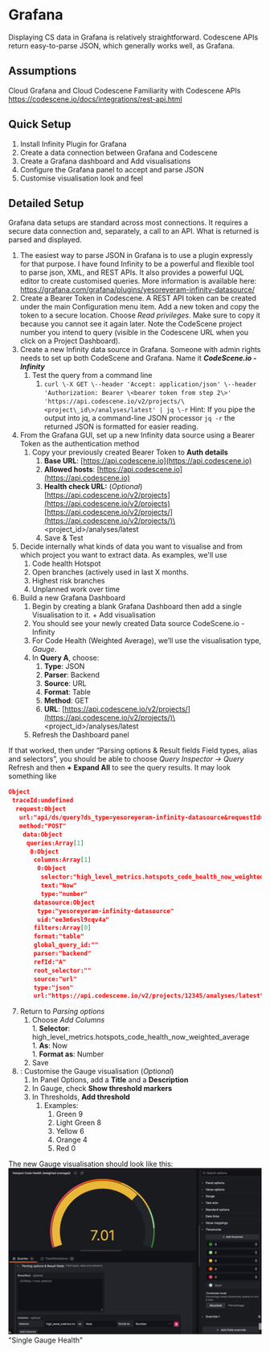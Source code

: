 # Grafana
Displaying CS data in Grafana is relatively straightforward. Codescene APIs return easy-to-parse JSON, which generally works well, as Grafana.
## Assumptions
Cloud Grafana and Cloud Codescene
Familiarity with Codescene APIs https://codescene.io/docs/integrations/rest-api.html
## Quick Setup
1. Install Infinity Plugin for Grafana   
2. Create a data connection between Grafana and Codescene  
3. Create a Grafana dashboard and Add visualisations  
4. Configure the Grafana panel to accept and parse JSON  
5. Customise visualisation look and feel
## Detailed Setup
Grafana data setups are standard across most connections. It requires a secure data connection and, separately, a call to an API. What is returned is parsed and displayed.
1. The easiest way to parse JSON in Grafana is to use a plugin expressly for that purpose. I have found Infinity to be a powerful and flexible tool to parse json, XML, and REST APIs. It also provides a powerful UQL editor to create customised queries. More information is available here: https://grafana.com/grafana/plugins/yesoreyeram-infinity-datasource/
2. Create a Bearer Token in Codescene. A REST API token can be created under the main Configuration menu item. Add a new token and copy the token to a secure location. Choose *Read privileges*. Make sure to copy it because you cannot see it again later. Note the CodeScene project number you intend to query (visible in the Codescene URL when you click on a Project Dashboard).
3. Create a new Infinity data source in Grafana. Someone with admin rights needs to set up both CodeScene and Grafana. Name it ***CodeScene.io \- Infinity***
    1. Test the query from a command line
        1. `curl \-X GET \--header 'Accept: application/json' \--header 'Authorization: Bearer \<bearer token from step 2\>' 'https://api.codescene.io/v2/projects/\<project\_id\>/analyses/latest' | jq \-r`
Hint: If you pipe the output into jq, a command-line JSON processor `jq -r` the returned JSON is formatted for easier reading.
2. From the Grafana GUI, set up a new Infinity data source using a Bearer Token as the authentication method
    1. Copy your previously created Bearer Token to **Auth details**
        1. **Base URL**: [https://api.codescene.io](https://api.codescene.io)
        1. **Allowed hosts**: [https://api.codescene.io](https://api.codescene.io)
        1. **Health check URL:** (*Optional*) [https://api.codescene.io/v2/projects](https://api.codescene.io/v2/projects) [https://api.codescene.io/v2/projects/](https://api.codescene.io/v2/projects/)\<project\_id\>/analyses/latest
        1. Save & Test  
4. Decide internally what kinds of data you want to visualise and from which project you want to extract data. As examples, we'll use
    1. Code health Hotspot
    1. Open branches (actively used in last X months.
    1. Highest risk branches
    1. Unplanned work over time
5. Build a new Grafana Dashboard
    1. Begin by creating a blank Grafana Dashboard then add a single Visualisation to it. \+ Add visualisation
    1. You should see your newly created Data source CodeScene.io \- Infinity
    1. For Code Health (Weighted Average), we’ll use the visualisation type, *Gauge*.
    1. In **Query A**, choose:
        1. **Type**: JSON
        2. **Parser**: Backend
        3. **Source**: URL
        4. **Format**: Table
        5. **Method**: GET
        6. **URL**: [https://api.codescene.io/v2/projects/](https://api.codescene.io/v2/projects/)\<project\_id\>/analyses/latest
    1. Refresh the Dashboard panel

If that worked, then under “Parsing options & Result fields Field types, alias and selectors”, you should be able to choose *Query Inspector → Query*
Refresh and then **\+ Expand All** to see the query results. It may look something like   
```json
Object
 traceId:undefined
  request:Object
   url:"api/ds/query?ds_type=yesoreyeram-infinity-datasource&requestId=SQR123"
   method:"POST"
    data:Object
     queries:Array[1]
      0:Object
       columns:Array[1]
        0:Object
         selector:"high_level_metrics.hotspots_code_health_now_weighted_average"
         text:"Now"
         type:"number"
       datasource:Object
        type:"yesoreyeram-infinity-datasource"
        uid:"ee3m6vsl9cqv4a"
       filters:Array[0]
       format:"table"
       global_query_id:""
       parser:"backend"
       refId:"A"
       root_selector:""
       source:"url"
       type:"json"
       url:"https://api.codescene.io/v2/projects/12345/analyses/latest"
```
7. Return to *Parsing options*  
      1. Choose *Add Columns*  
        1. **Selector**: high\_level\_metrics.hotspots\_code\_health\_now\_weighted\_average  
        1. **As**: Now  
        1. **Format as**: Number  
      1. Save  
8. : Customise the Gauge visualisation (*Optional*)  
      1. In Panel Options, add a **Title** and a **Description**  
      1. In Gauge, check **Show threshold markers**  
      1. In Thresholds, **Add threshold**  
         1. Examples:   
            1. Green 9  
            1. Light Green 8  
            1. Yellow 6  
            1. Orange 4  
            1. Red 0
            
The new Gauge visualisation should look like this: 
![alt text](https://github.com/codescene-oss/codescene-custom-dashboards/blob/main/Single_Gauge_Health.png) "Single Gauge Health"
